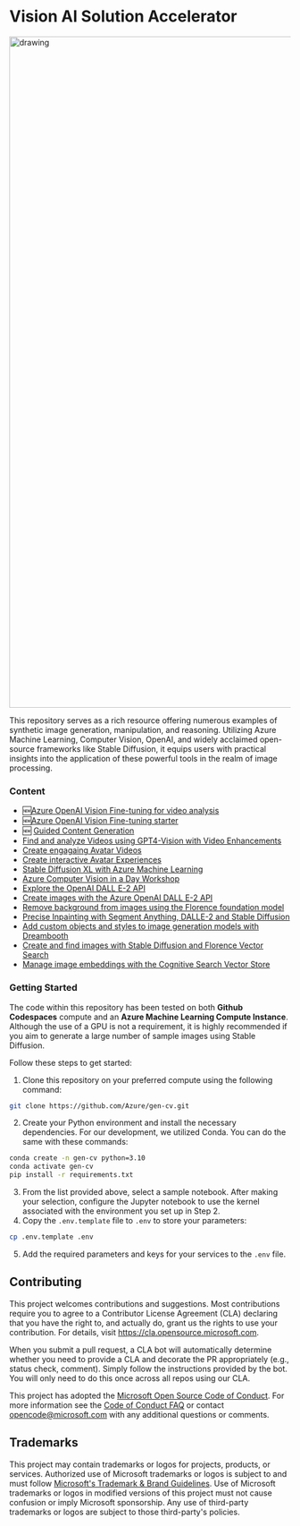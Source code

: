 # Vision AI Solution Accelerator

<img src="./media/gen-cv.png" alt="drawing" style="width:1200px;"/>

This repository serves as a rich resource offering numerous examples of synthetic image generation, manipulation, and reasoning. Utilizing Azure Machine Learning, Computer Vision, OpenAI, and widely acclaimed open-source frameworks like Stable Diffusion, it equips users with practical insights into the application of these powerful tools in the realm of image processing.

### Content

- 🆕[Azure OpenAI Vision Fine-tuning for video analysis](vision-fine-tuning/02-AOAI-video-fine-tuning/README.md)
- 🆕[Azure OpenAI Vision Fine-tuning starter](vision-fine-tuning/01-AOAI-vision-fine-tuning-starter/README.md)
- 🆕 [Guided Content Generation](guided-content-generation/README.md)
- [Find and analyze Videos using GPT4-Vision with Video Enhancements](video/README.md)
- [Create engagaing Avatar Videos](avatar/video/README.md)
- [Create interactive Avatar Experiences](avatar/interactive/readme.md)
- [Stable Diffusion XL with Azure Machine Learning](sdxl-azureml/sdxl-on-azureml.ipynb)
- [Azure Computer Vision in a Day Workshop](azure_computer_vision_workshop/README.md)
- [Explore the OpenAI DALL E-2 API](dalle2-api/DALLE2-api-intro.ipynb)
- [Create images with the Azure OpenAI DALL E-2 API](dalle2-api/Florence-AOAI-DALLE2.ipynb)
- [Remove background from images using the Florence foundation model](dalle2-api/Remove-background.ipynb)
- [Precise Inpainting with Segment Anything, DALLE-2 and Stable Diffusion](dalle2-api/DALLE2-Segment-Anything-edits.ipynb)
- [Add custom objects and styles to image generation models with Dreambooth](generation-finetuning/README.md)
- [Create and find images with Stable Diffusion and Florence Vector Search](image-embeddings/generate-and-search-images.ipynb)
- [Manage image embeddings with the Cognitive Search Vector Store](image-embeddings/image-search-embeddings.ipynb)

### Getting Started
The code within this repository has been tested on both __Github Codespaces__ compute and an __Azure Machine Learning Compute Instance__. Although the use of a GPU is not a requirement, it is highly recommended if you aim to generate a large number of sample images using Stable Diffusion.

Follow these steps to get started:

1.  Clone this repository on your preferred compute using the following command:  
```bash
git clone https://github.com/Azure/gen-cv.git
```

2. Create your Python environment and install the necessary dependencies. For our development, we utilized Conda. You can do the same with these commands:

```bash
conda create -n gen-cv python=3.10
conda activate gen-cv
pip install -r requirements.txt
```

3. From the list provided above, select a sample notebook. After making your selection, configure the Jupyter notebook to use the kernel associated with the environment you set up in Step 2.
4. Copy the `.env.template` file to `.env` to store your parameters:
```bash
cp .env.template .env
```
5. Add the required parameters and keys for your services to the `.env` file.

## Contributing

This project welcomes contributions and suggestions.  Most contributions require you to agree to a
Contributor License Agreement (CLA) declaring that you have the right to, and actually do, grant us
the rights to use your contribution. For details, visit https://cla.opensource.microsoft.com.

When you submit a pull request, a CLA bot will automatically determine whether you need to provide
a CLA and decorate the PR appropriately (e.g., status check, comment). Simply follow the instructions
provided by the bot. You will only need to do this once across all repos using our CLA.

This project has adopted the [Microsoft Open Source Code of Conduct](https://opensource.microsoft.com/codeofconduct/).
For more information see the [Code of Conduct FAQ](https://opensource.microsoft.com/codeofconduct/faq/) or
contact [opencode@microsoft.com](mailto:opencode@microsoft.com) with any additional questions or comments.

## Trademarks

This project may contain trademarks or logos for projects, products, or services. Authorized use of Microsoft 
trademarks or logos is subject to and must follow 
[Microsoft's Trademark & Brand Guidelines](https://www.microsoft.com/en-us/legal/intellectualproperty/trademarks/usage/general).
Use of Microsoft trademarks or logos in modified versions of this project must not cause confusion or imply Microsoft sponsorship.
Any use of third-party trademarks or logos are subject to those third-party's policies.
